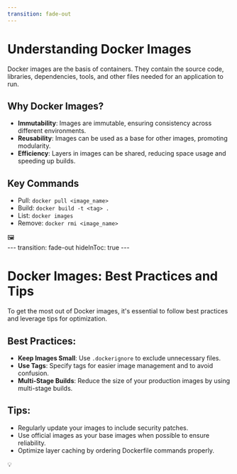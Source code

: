 ```yaml
---
transition: fade-out
---
```


# Understanding Docker Images

Docker images are the basis of containers. They contain the source code, libraries, dependencies, tools, and other files needed for an application to run.

## Why Docker Images?

- **Immutability**: Images are immutable, ensuring consistency across different environments.
- **Reusability**: Images can be used as a base for other images, promoting modularity.
- **Efficiency**: Layers in images can be shared, reducing space usage and speeding up builds.

## Key Commands

- Pull: `docker pull <image_name>`
- Build: `docker build -t <tag> .`
- List: `docker images`
- Remove: `docker rmi <image_name>`

<div class="absolute right-16 bottom-6 text-9xl animate-fade-in">
  🖼️
</div>
---
transition: fade-out
hideInToc: true
---

# Docker Images: Best Practices and Tips

To get the most out of Docker images, it's essential to follow best practices and leverage tips for optimization.

## Best Practices:

- **Keep Images Small**: Use `.dockerignore` to exclude unnecessary files.
- **Use Tags**: Specify tags for easier image management and to avoid confusion.
- **Multi-Stage Builds**: Reduce the size of your production images by using multi-stage builds.

## Tips:

- Regularly update your images to include security patches.
- Use official images as your base images when possible to ensure reliability.
- Optimize layer caching by ordering Dockerfile commands properly.

<div class="absolute right-16 bottom-6 text-9xl animate-fade-in">
  💡
</div>
